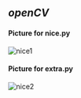 ## _openCV_

#### Picture for nice.py
![nice1](https://user-images.githubusercontent.com/79134287/139590526-5e96680d-b706-482f-a742-32793ec2cbd2.jpg)


#### Picture for extra.py
![nice2](https://user-images.githubusercontent.com/79134287/139590532-53658969-c36d-4a88-abc3-f746b4449a7c.jpg)
